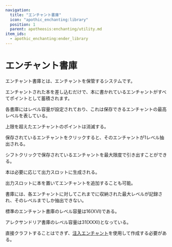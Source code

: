 ```yaml
---
navigation:
  title: "エンチャント書庫"
  icon: "apothic_enchanting:library"
  position: 1
  parent: apotheosis:enchanting/utility.md
item_ids:
  - apothic_enchanting:ender_library
---
```


# エンチャント書庫

エンチャント書庫とは、エンチャントを保管するシステムです。

エンチャントされた本を差し込むだけで、本に書かれているエンチャントがすべてポイントとして蓄積されます。

各書庫には<Color id="gold">レベル容量</Color>が設定されており、これは保存できるエンチャントの最高レベルを表している。

上限を超えたエンチャントのポイントは消滅する。 

保存されているエンチャントをクリックすると、そのエンチャントが1レベル抽出される。

シフトクリックで保存されているエンチャントを最大限度で引き出すことができる。

本は必要に応じて出力スロットに生成される。

出力スロットに本を置いてエンチャントを追加することも可能。

書庫には、各エンチャントに対してこれまでに収納された最大レベルが記録され、そのレベルまでしか抽出できない。

標準の<Color id="blue">エンチャント書庫</Color>の<Color id="gold">レベル容量</Color>は16(XVI)である。

<Recipe id="apothic_enchanting:library" />

<ItemImage id="apothic_enchanting:ender_library" />

<Color id="blue">アレクサンドリア書庫</Color>の<Color id="gold">レベル容量</Color>は31(XXXI)となっている。

直接クラフトすることはできず、[注入エンチャント](../table/infusion.md)を使用して作成する必要がある。

